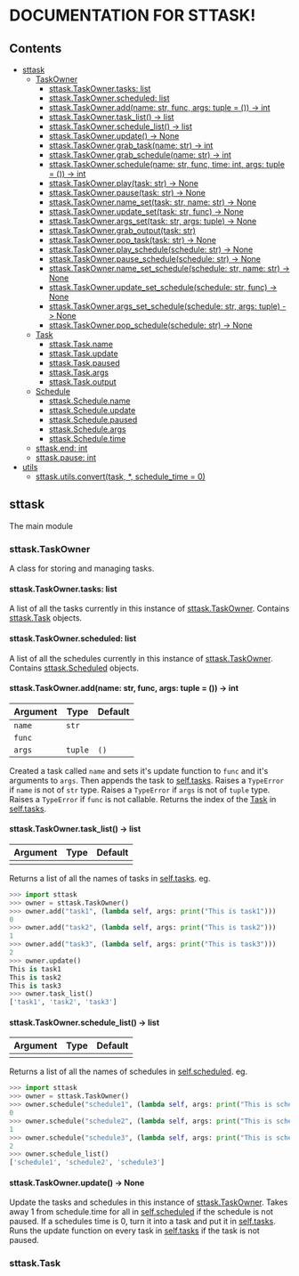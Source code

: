 # DOCUMENTATION FOR STTASK!

## Contents

- [sttask](#sttask)
  - [TaskOwner](#sttask.taskowner)
    - [sttask.TaskOwner.tasks: list](#sttask.taskowner.tasks)
    - [sttask.TaskOwner.scheduled: list](#sttask.taskowner.scheduled)
    - [sttask.TaskOwner.add(name: str, func, args: tuple = ()) -> int](#sttask.taskowner.add)
    - [sttask.TaskOwner.task_list() -> list](#sttask.taskowner.task_list)
    - [sttask.TaskOwner.schedule_list() -> list](#sttask.taskowner.schedule_list)
    - [sttask.TaskOwner.update() -> None](#sttask.taskowner.update)
    - [sttask.TaskOwner.grab_task(name: str) -> int]()
    - [sttask.TaskOwner.grab_schedule(name: str) -> int]()
    - [sttask.TaskOwner.schedule(name: str, func, time: int, args: tuple = ()) -> int]()
    - [sttask.TaskOwner.play(task: str) -> None]()
    - [sttask.TaskOwner.pause(task: str) -> None]()
    - [sttask.TaskOwner.name_set(task: str, name: str) -> None]()
    - [sttask.TaskOwner.update_set(task: str, func) -> None]()
    - [sttask.TaskOwner.args_set(task: str, args: tuple) -> None]()
    - [sttask.TaskOwner.grab_output(task: str)]()
    - [sttask.TaskOwner.pop_task(task: str) -> None]()
    - [sttask.TaskOwner.play_schedule(schedule: str) -> None]()
    - [sttask.TaskOwner.pause_schedule(schedule: str) -> None]()
    - [sttask.TaskOwner.name_set_schedule(schedule: str, name: str) -> None]()
    - [sttask.TaskOwner.update_set_schedule(schedule: str, func) -> None]()
    - [sttask.TaskOwner.args_set_schedule(schedule: str, args: tuple) -> None]()
    - [sttask.TaskOwner.pop_schedule(schedule: str) -> None]()
  - [Task]()
    - [sttask.Task.name]()
    - [sttask.Task.update]()
    - [sttask.Task.paused]()
    - [sttask.Task.args]()
    - [sttask.Task.output]()
  - [Schedule]()
    - [sttask.Schedule.name]()
    - [sttask.Schedule.update]()
    - [sttask.Schedule.paused]()
    - [sttask.Schedule.args]()
    - [sttask.Schedule.time]()
  - [sttask.end: int]()
  - [sttask.pause: int]()
- [utils]()
  - [sttask.utils.convert(task, \*, schedule_time = 0)]()

<a name="sttask"></a>
## sttask
The main module
<a name="sttask.taskowner"></a>
### sttask.TaskOwner
A class for storing and managing tasks.
    
<a name="sttask.taskowner.tasks"></a>
#### sttask.TaskOwner.tasks: list
A list of all the tasks currently in this instance of [sttask.TaskOwner](#sttask.taskowner).
Contains [sttask.Task](#sttask.task) objects.

<a name="sttask.taskowner.scheduled"></a>
#### sttask.TaskOwner.scheduled: list
A list of all the schedules currently in this instance of [sttask.TaskOwner](#sttask.taskowner).
Contains [sttask.Scheduled](#sttask.task) objects.

<a name="sttask.taskowner.add"></a>
#### sttask.TaskOwner.add(name: str, func, args: tuple = ()) -> int

| Argument | Type  | Default |
|----------|-------|---------|
|`name`    |`str`  |         |
|`func`    |       |         |
|`args`    |`tuple`|`()`     |

Created a task called `name` and sets it's update function to `func` and it's arguments to `args`.
Then appends the task to [self.tasks](#sttask.taskowner.tasks).
Raises a `TypeError` if `name` is not of `str` type.
Raises a `TypeError` if `args` is not of `tuple` type.
Raises a `TypeError` if `func` is not callable.
Returns the index of the [Task](#sttask.task) in [self.tasks](#sttask.taskowner.tasks).

<a name="sttask.taskowner.task_list"></a>
#### sttask.TaskOwner.task_list() -> list

| Argument | Type  | Default |
|----------|-------|---------|
|          |       |         |

Returns a list of all the names of tasks in [self.tasks](#sttask.taskowner.tasks).
eg.
```python
>>> import sttask
>>> owner = sttask.TaskOwner()
>>> owner.add("task1", (lambda self, args: print("This is task1")))
0
>>> owner.add("task2", (lambda self, args: print("This is task2")))
1
>>> owner.add("task3", (lambda self, args: print("This is task3")))
2
>>> owner.update()
This is task1
This is task2
This is task3
>>> owner.task_list()
['task1', 'task2', 'task3']
```

<a name="sttask.taskowner.schedule_list"></a>
#### sttask.TaskOwner.schedule_list() -> list

| Argument | Type  | Default |
|----------|-------|---------|
|          |       |         |

Returns a list of all the names of schedules in [self.scheduled](#sttask.taskowner.scheduled).
eg.
```python
>>> import sttask
>>> owner = sttask.TaskOwner()
>>> owner.schedule("schedule1", (lambda self, args: print("This is schedule1")))
0
>>> owner.schedule("schedule2", (lambda self, args: print("This is schedule2")))
1
>>> owner.schedule("schedule3", (lambda self, args: print("This is schedule3")))
2
>>> owner.schedule_list()
['schedule1', 'schedule2', 'schedule3']
```

<a name="sttask.taskowner.update"></a>
#### sttask.TaskOwner.update() -> None

Update the tasks and schedules in this instance of [sttask.TaskOwner](#sttask.taskowner).
Takes away 1 from schedule.time for all in [self.scheduled](#sttask.taskowner.scheduled) if the schedule is not paused.
If a schedules time is 0, turn it into a task and put it in [self.tasks](#sttask.taskowner.tasks).
Runs the update function on every task in [self.tasks](#sttask.taskowner.tasks) if the task is not paused.

<a name="sttask.task"></a>
### sttask.Task
